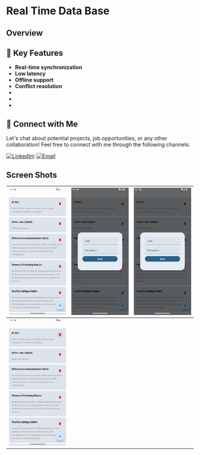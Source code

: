 
# Real Time Data Base 

## Overview



## 🚀 Key Features
- **Real-time synchronization**
- **Low latency**
- **Offline support**
- **Conflict resolution**
- 
-
-

## 🤝 Connect with Me
Let's chat about potential projects, job opportunities, or any other collaboration! Feel free to connect with me through the following channels:

[![LinkedIn]([https://img.shields.io/badge/LinkedIn-Connect-blue?style=for-the-badge&logo=linkedin)](https://www.linkedin.com/in/muhammad-zohaib-imtiaz-dev/))
[![Email](https://img.shields.io/badge/Email-Drop%20a%20Message-red?style=for-the-badge&logo=gmail)](mailto:mzkhan9610@gmail.com)




## Screen Shots

| ![Screenshot 1](https://github.com/ZohaibKhanDev/RealTimeDataBase/blob/master/assests/1.png) | ![Screenshot 2](https://github.com/ZohaibKhanDev/RealTimeDataBase/blob/master/assests/3.png) | ![Screenshot 3](https://github.com/ZohaibKhanDev/RealTimeDataBase/blob/master/assests/3.png) |
| --- | --- | --- |
| ![Screenshot 3](https://github.com/ZohaibKhanDev/RealTimeDataBase/blob/master/assests/4.png) |
